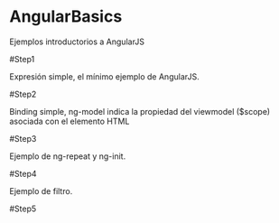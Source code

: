 # AngularBasics
Ejemplos introductorios a AngularJS

#Step1

Expresión simple, el mínimo ejemplo de AngularJS.

#Step2

Binding simple, ng-model indica la propiedad del viewmodel ($scope) asociada con el elemento HTML

#Step3

Ejemplo de ng-repeat y ng-init.

#Step4

Ejemplo de filtro.

#Step5